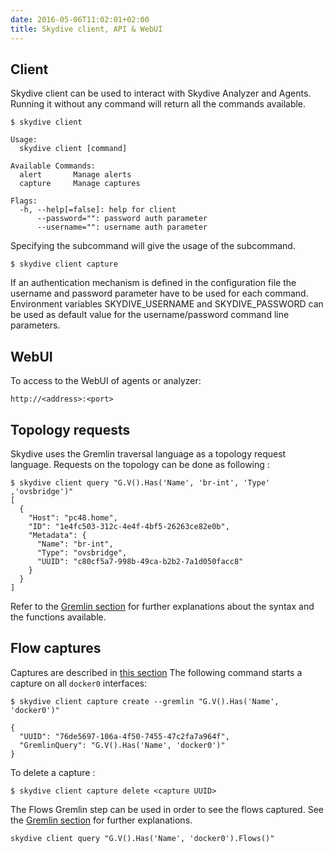 ```yaml
---
date: 2016-05-06T11:02:01+02:00
title: Skydive client, API & WebUI
---
```


## Client

Skydive client can be used to interact with Skydive Analyzer and Agents.
Running it without any command will return all the commands available.

```console
$ skydive client

Usage:
  skydive client [command]

Available Commands:
  alert       Manage alerts
  capture     Manage captures

Flags:
  -h, --help[=false]: help for client
      --password="": password auth parameter
      --username="": username auth parameter
```

Specifying the subcommand will give the usage of the subcommand.

```console
$ skydive client capture
```

If an authentication mechanism is defined in the configuration file the username
and password parameter have to be used for each command. Environment variables
SKYDIVE_USERNAME and SKYDIVE_PASSWORD can be used as default value for the
username/password command line parameters.

## WebUI

To access to the WebUI of agents or analyzer:

```console
http://<address>:<port>
```

## Topology requests

Skydive uses the Gremlin traversal language as a topology request language.
Requests on the topology can be done as following :

```console
$ skydive client query "G.V().Has('Name', 'br-int', 'Type' ,'ovsbridge')"
[
  {
    "Host": "pc48.home",
    "ID": "1e4fc503-312c-4e4f-4bf5-26263ce82e0b",
    "Metadata": {
      "Name": "br-int",
      "Type": "ovsbridge",
      "UUID": "c80cf5a7-998b-49ca-b2b2-7a1d050facc8"
    }
  }
]
```
Refer to the [Gremlin section](/api/gremlin/) for further
explanations about the syntax and the functions available.

## Flow captures

Captures are described in [this section](/api/captures/)
The following command starts a capture on all `docker0` interfaces:

```console
$ skydive client capture create --gremlin "G.V().Has('Name', 'docker0')"

{
  "UUID": "76de5697-106a-4f50-7455-47c2fa7a964f",
  "GremlinQuery": "G.V().Has('Name', 'docker0')"
}

```

To delete a capture :

```console
$ skydive client capture delete <capture UUID>
```

The Flows Gremlin step can be used in order to see the flows captured. See the
[Gremlin section](/getting-started/gremlin/) for further explanations.

```console
skydive client query "G.V().Has('Name', 'docker0').Flows()"
```
